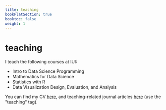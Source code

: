 ```yaml
---
title: teaching
bookFlatSection: true
booktoc: false
weight: 1
---
```


# teaching

I teach the following courses at IUI:

- Intro to Data Science Programming
- Mathematics for Data Science
- Statistics with R
- Data Visualization Design, Evaluation, and Analysis

You can find my CV [here](cv_2025.pdf), and teaching-related journal articles [here](/tags/teaching) (use the "teaching" tag).